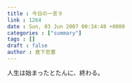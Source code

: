 ```yaml
---
title : 今日の一言９
link : 1264
date : Sun, 03 Jun 2007 00:34:48 +0000
categories : ["summary"]
tags : []
draft : false
author : 倉下忠憲
---
```


人生は始まったとたんに、終わる。<br><br>
